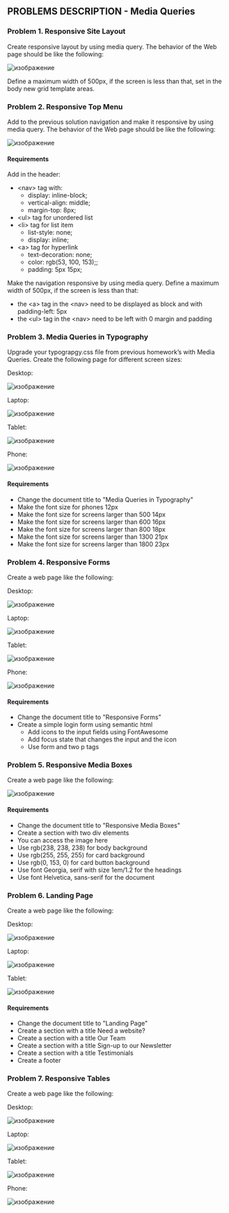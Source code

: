 ## PROBLEMS DESCRIPTION - Media Queries


### Problem 1.	Responsive Site Layout

Create responsive layout by using media query. The behavior of the Web page should be like the following:

![изображение](https://user-images.githubusercontent.com/82647282/220193796-51608ef3-f344-4bb2-9221-398b1afe4b4d.png)

Define a maximum width of 500px, if the screen is less than that, set in the body new grid template areas.

### Problem 2.	Responsive Top Menu

Add to the previous solution navigation and make it responsive by using media query. The behavior of the Web page should be like the following:

![изображение](https://user-images.githubusercontent.com/82647282/220194195-c28084c9-daf3-435e-8b13-25d9794d7db0.png)

#### Requirements

Add in the header:

  +	\<nav> tag with:
    +	display: inline-block;
    +	vertical-align: middle;
    +	margin-top: 8px;
  +	\<ul> tag for unordered list
  +	\<li> tag for list item
    +	list-style: none;
    +	display: inline;
  +	\<a> tag for hyperlink
    +	text-decoration: none;
    +	color: rgb(53, 100, 153);;
    +	padding: 5px 15px;

Make the navigation responsive by using media query. Define a maximum width of 500px, if the screen is less than that: 

  +	the \<a> tag in the \<nav> need to be displayed as block and with padding-left: 5px 
  +	the \<ul> tag in the \<nav> need to be left with 0 margin and padding

### Problem 3.	Media Queries in Typography

Upgrade your typograpgy.css file from previous homework’s with Media Queries. Create the following page for different screen sizes:

Desktop:

![изображение](https://user-images.githubusercontent.com/82647282/220194936-ee31ea97-bf7a-4eb4-9161-0b3fec35fabf.png)

Laptop:

![изображение](https://user-images.githubusercontent.com/82647282/220194965-b9a0f076-c348-4d47-b2ea-710407ee0b04.png)

Tablet:

![изображение](https://user-images.githubusercontent.com/82647282/220195001-7cef8de6-2ded-4a44-af76-bb79f4e343c9.png)

Phone:

![изображение](https://user-images.githubusercontent.com/82647282/220195041-85211220-e3e3-49d4-acea-b468c4e62348.png)

#### Requirements

  +	Change the document title to "Media Queries in Typography"
  +	Make the font size for phones 12px
  +	Make the font size for screens larger than 500 14px
  +	Make the font size for screens larger than 600 16px
  +	Make the font size for screens larger than 800 18px
  +	Make the font size for screens larger than 1300 21px
  +	Make the font size for screens larger than 1800 23px

### Problem 4.	Responsive Forms 

Create a web page like the following:

Desktop:

![изображение](https://user-images.githubusercontent.com/82647282/220195330-c4bbd86c-e895-4691-80cb-b54915a259d4.png)

Laptop: 

![изображение](https://user-images.githubusercontent.com/82647282/220195355-ca7e5155-11a4-4529-9288-884108f1942d.png)

Tablet:
 
![изображение](https://user-images.githubusercontent.com/82647282/220195388-e2905fc2-7299-4e38-9ee7-f2ccf3089df0.png)

Phone:

![изображение](https://user-images.githubusercontent.com/82647282/220195423-23a3e757-8c5c-41d5-abcc-cbfef3018702.png)

#### Requirements

  +	Change the document title to "Responsive Forms"
  +	Create a simple login form using semantic html
    +	Add icons to the input fields using FontAwesome
    +	Add focus state that changes the input and the icon
    +	Use form and two p tags

### Problem 5.	Responsive Media Boxes

Create a web page like the following:

![изображение](https://user-images.githubusercontent.com/82647282/220195557-e18d8800-8f00-4a53-a1e9-d43a8f75c845.png)

#### Requirements

  +	Change the document title to "Responsive Media Boxes"
  +	Create a section with two div elements
  +	You can access the image here
  +	Use rgb(238, 238, 238) for body background
  +	Use rgb(255, 255, 255) for card background
  +	Use rgb(0, 153, 0) for card button background
  +	Use font Georgia, serif with size 1em/1.2 for the headings
  +	Use font Helvetica, sans-serif for the document

### Problem 6.	Landing Page

Create a web page like the following:

Desktop:

![изображение](https://user-images.githubusercontent.com/82647282/220195735-6a2a374d-4656-494e-8407-6d61320427a5.png)

Laptop:

![изображение](https://user-images.githubusercontent.com/82647282/220195783-4ee69f19-e011-4c7a-8e88-275e2dba3b57.png)

Tablet: 

![изображение](https://user-images.githubusercontent.com/82647282/220195846-9f201419-3de9-4642-8b7f-743a0f32ff91.png)

#### Requirements

  +	Change the document title to "Landing Page"
  +	Create a section with a title Need a website?
  +	Create a section with a title Our Team
  +	Create a section with a title Sign-up to our Newsletter
  +	Create a section with a title Testimonials
  + Create a footer
  
### Problem 7.	Responsive Tables

Create a web page like the following:

Desktop:

![изображение](https://user-images.githubusercontent.com/82647282/220196143-e9929b99-0374-4c13-8085-cdb36a2fa0b1.png)

Laptop:

![изображение](https://user-images.githubusercontent.com/82647282/220196183-31225761-d06f-48a2-9928-c165c8d1b0e0.png)

Tablet:

![изображение](https://user-images.githubusercontent.com/82647282/220196219-51c69891-2dfc-45b4-a414-cf64f5d29f87.png)

Phone:

![изображение](https://user-images.githubusercontent.com/82647282/220196246-35501e82-25f8-46b6-8c8e-2bc586c72aa7.png)